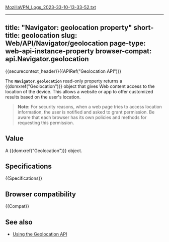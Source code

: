[MozillaVPN_Logs_2023-33-10-13-33-52.txt](https://github.com/mdn/content/files/11442202/MozillaVPN_Logs_2023-33-10-13-33-52.txt)


---
title: "Navigator: geolocation property"
short-title: geolocation
slug: Web/API/Navigator/geolocation
page-type: web-api-instance-property
browser-compat: api.Navigator.geolocation
---

{{securecontext_header}}{{APIRef("Geolocation API")}}

The **`Navigator.geolocation`** read-only property returns a
{{domxref("Geolocation")}} object that gives Web content access to the location of the
device. This allows a website or app to offer customized results based on the user's
location.

> **Note:** For security reasons, when a web page tries to access location
> information, the user is notified and asked to grant permission. Be aware that each
> browser has its own policies and methods for requesting this permission.

## Value

A {{domxref("Geolocation")}} object.

## Specifications

{{Specifications}}

## Browser compatibility

{{Compat}}

## See also

- [Using the Geolocation API](/en-US/docs/Web/API/Geolocation_API/Using_the_Geolocation_API)
